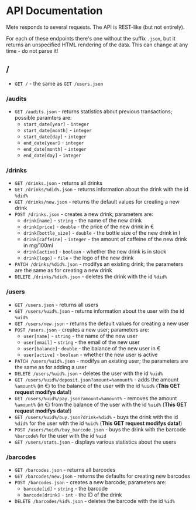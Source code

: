 # API Documentation #

Mete responds to several requests.
The API is REST-like (but not entirely).

For each of these endpoints there's one without the suffix `.json`,
but it returns an unspecified HTML rendering of the data.
This can change at any time - do not parse it!

## / ##

 * `GET /` - the same as `GET /users.json`

### /audits ###

 * `GET /audits.json` - returns statistics about previous transactions; possible paramters are:
   * `start_date[year]` - `integer`
   * `start_date[month]` - `integer`
   * `start_date[day]` - `integer`
   * `end_date[year]` - `integer`
   * `end_date[month]` - `integer`
   * `end_date[day]` - `integer`

### /drinks ###

 * `GET /drinks.json` - returns all drinks
 * `GET /drinks/%did%.json` - returns information about the drink with the id `%did%`
 * `GET /drinks/new.json` - returns the default values for creating a new drink
 * `POST /drinks.json` - creates a new drink; parameters are:
   * `drink[name]` - `string` - the name of the new drink
   * `drink[price]` - `double` - the price of the new drink in €
   * `drink[bottle_size]` - `double` - the bottle size of the new drink in l
   * `drink[caffeine]` - `integer` - the amount of caffeine of the new drink in mg/100ml
   * `drink[active]` - `boolean` - whether the new drink is in stock
   * `drink[logo]` - `file` - the logo of the new drink
 * `PATCH /drinks/%did%.json` - modifys an existing drink; the parameters are the same as for creating a new drink
 * `DELETE /drinks/%did%.json` - deletes the drink with the id `%did%`

### /users ###

 * `GET /users.json` - returns all users
 * `GET /users/%uid%.json` - returns information about the user with the id `%uid%`
 * `GET /users/new.json` - returns the default values for creating a new user
 * `POST /users.json` - creates a new user; parameters are:
   * `user[name]` - `string` - the name of the new user
   * `user[email]` - `string` - the email of the new user
   * `user[balance]`- `double` - the balance of the new user in €
   * `user[active]` - `boolean` - whether the new user is active
 * `PATCH /users/%uid%.json` - modifys an existing user; the parameters are the same as for adding a user
 * `DELETE /users/%uid%.json` - deletes the user with the id `%uid%`
 * `GET /users/%uid%/deposit.json?amount=%amount%` - adds the amount `%amount%` (in €) to the balance of the user with the id `%uid%` (**This GET request modifys data!**)
 * `GET /users/%uid%/pay.json?amount=%amount%` - removes the amount `%amount%` (in €) from the balance of the user with the id `%uid%` (**This GET request modifys data!**)
 * `GET /users/%uid%/buy.json?drink=%did%` - buys the drink with the id `%did%` for the user with the id `%uid%` (**This GET request modifys data!**)
 * `POST /users/%uid%/buy_barcode.json` - buys the drink with the barcode `%barcode%` for the user with the id `%uid`
 * `GET /users/stats.json` - displays various statistics about the users

### /barcodes ###

 * `GET /barcodes.json` - returns all barcodes
 * `GET /barcodes/new.json` - returns the defaults for creating new barcodes
 * `POST /barcodes.json` - creates a new barcode; parameters are:
   * `barcode[id]` - `string` - the barcode
   * `barcode[drink]` - `int` - the ID of the drink
 * `DELETE /barcodes/%id%.json` - deletes the barcode with the id `%id%`
